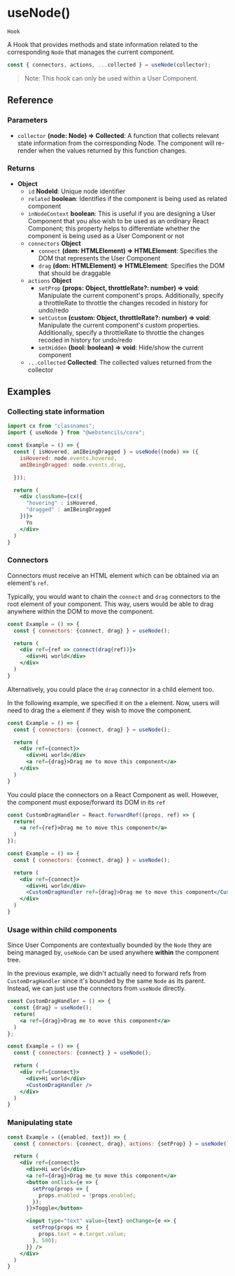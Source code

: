 # useNode()

`Hook`

A Hook that provides methods and state information related to the corresponding `Node` that manages the current component. 

```jsx
const { connectors, actions, ...collected } = useNode(collector);
```

> Note: This hook can only be used within a User Component. 


## Reference

### Parameters

- `collector` **(node: Node) => Collected**: A function that collects relevant state information from the corresponding Node. The component will re-render when the values returned by this function changes.

### Returns

- **Object**
  - `id` **NodeId**: Unique node identifier
  - `related` **boolean**: Identifies if the component is being used as related component
  - `inNodeContext` **boolean**: This is useful if you are designing a User Component that you also wish to be used as an ordinary React Component; this property helps to differentiate whether the component is being used as a User Component or not
  - `connectors` **Object**
    - `connect` **(dom: HTMLElement) => HTMLElement**: Specifies the DOM that represents the User Component
    - `drag` **(dom: HTMLElement) => HTMLElement**: Specifies the DOM that should be draggable
  - `actions` **Object**
    - `setProp` **(props: Object, throttleRate?: number) => void**: Manipulate the current component's props. Additionally, specify a throttleRate to throttle the changes recoded in history for undo/redo 
    - `setCustom` **(custom: Object, throttleRate?: number) => void**: Manipulate the current component's custom properties. Additionally, specify a throttleRate to throttle the changes recoded in history for undo/redo  
    - `setHidden` **(bool: boolean) => void**: Hide/show the current component
  - `...collected` **Collected**: The collected values returned from the collector

## Examples

### Collecting state information

```jsx
import cx from "classnames";
import { useNode } from "@webstencils/core";

const Example = () => {
  const { isHovered, amIBeingDragged } = useNode((node) => ({
    isHovered: node.events.hovered,
    amIBeingDragged: node.events.drag,

  }));

  return (
    <div className={cx({
      "hovering" : isHovered,
      "dragged" : amIBeingDragged
    })}>
      Yo
    </div>
  )
}
```

### Connectors

Connectors must receive an HTML element which can be obtained via an element's `ref`.

Typically, you would want to chain the `connect` and `drag` connectors to the root element of your component. 
This way, users would be able to drag anywhere within the DOM to move the component.

```jsx
const Example = () => {
  const { connectors: {connect, drag} } = useNode();

  return (
    <div ref={ref => connect(drag(ref))}>
      <div>Hi world</div>
    </div>
  )
}
```

Alternatively, you could place the `drag` connector in a child element too.

In the following example, we specified it on the `a` element. 
Now, users will need to drag the `a` element if they wish to move the component.

```jsx
const Example = () => {
  const { connectors: {connect, drag} } = useNode();

  return (
    <div ref={connect}>
      <div>Hi world</div>
      <a ref={drag}>Drag me to move this component</a>
    </div>
  )
}
```

You could place the connectors on a React Component as well. 
However, the component must expose/forward its DOM in its `ref`

```jsx
const CustomDragHandler = React.forwardRef((props, ref) => {
  return(
    <a ref={ref}>Drag me to move this component</a>
  )
});

const Example = () => {
  const { connectors: {connect, drag} } = useNode();

  return (
    <div ref={connect}>
      <div>Hi world</div>
      <CustomDragHandler ref={drag}>Drag me to move this component</CustomDragHandler>
    </div>
  )
}
```

### Usage within child components

Since User Components are contextually bounded by the `Node` they are being managed by, `useNode` can be used anywhere **within** the component tree.

In the previous example, we didn't actually need to forward refs from `CustomDragHandler` since it's bounded by the same `Node` as its parent.
Instead, we can just use the connectors from `useNode` directly.

```jsx
const CustomDragHandler = () => {
  const {drag} = useNode();
  return(
    <a ref={drag}>Drag me to move this component</a>
  )
};

const Example = () => {
  const { connectors: {connect} } = useNode();

  return (
    <div ref={connect}>
      <div>Hi world</div>
      <CustomDragHandler />
    </div>
  )
}
```

### Manipulating state

```jsx
const Example = ({enabled, text}) => {
  const { connectors: {connect, drag}, actions: {setProp} } = useNode();

  return (
    <div ref={connect}>
      <div>Hi world</div>
      <a ref={drag}>Drag me to move this component</a>
      <button onClick={e => {
        setProp(props => {
          props.enabled = !props.enabled;
        });
      }}>Toggle</button>

      <input type="text" value={text} onChange={e => {
        setProp(props => {
          props.text = e.target.value;
        }, 500);
      }} />
    </div>
  )
}
```
